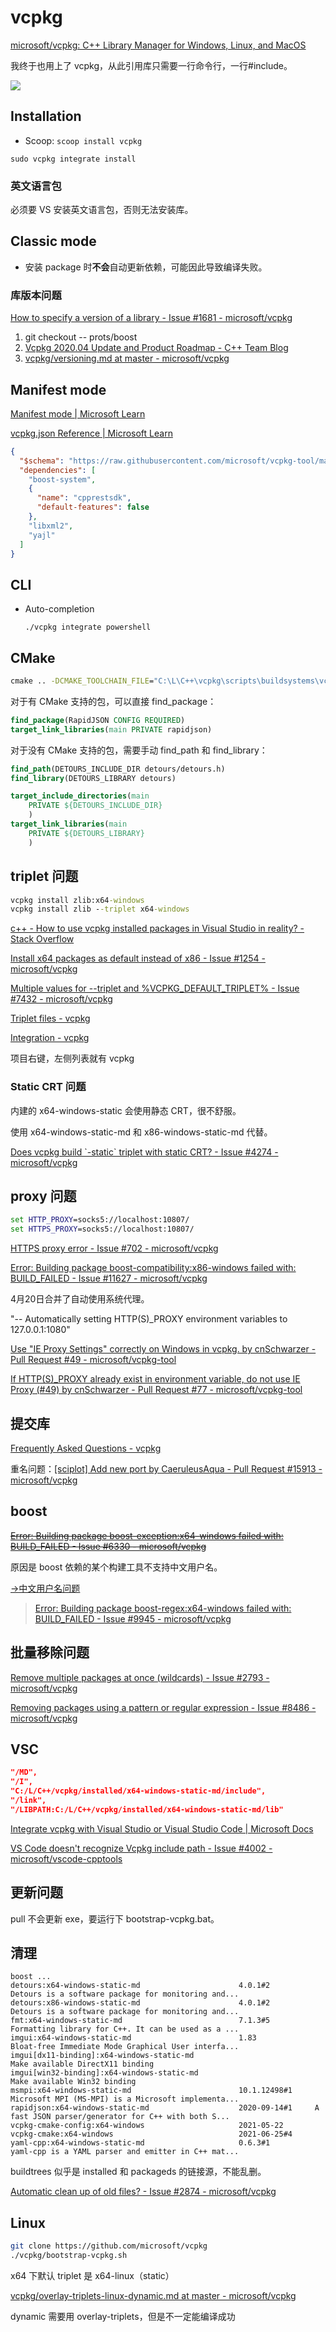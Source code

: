 # vcpkg
[microsoft/vcpkg: C++ Library Manager for Windows, Linux, and MacOS](https://github.com/microsoft/vcpkg)

我终于也用上了 vcpkg，从此引用库只需要一行命令行，一行#include。

![](images/README/issues.png)

## Installation
- Scoop: `scoop install vcpkg`

`sudo vcpkg integrate install`

### 英文语言包
必须要 VS 安装英文语言包，否则无法安装库。

## Classic mode
- 安装 package 时**不会**自动更新依赖，可能因此导致编译失败。

### 库版本问题
[How to specify a version of a library - Issue #1681 - microsoft/vcpkg](https://github.com/microsoft/vcpkg/issues/1681)
1. git checkout <sha> -- prots/boost
2. [Vcpkg 2020.04 Update and Product Roadmap - C++ Team Blog](https://devblogs.microsoft.com/cppblog/vcpkg-2020-04-update-and-product-roadmap/)
3. [vcpkg/versioning.md at master - microsoft/vcpkg](https://github.com/microsoft/vcpkg/blob/master/docs/users/versioning.md)

## Manifest mode
[Manifest mode | Microsoft Learn](https://learn.microsoft.com/en-us/vcpkg/concepts/manifest-mode)

[vcpkg.json Reference | Microsoft Learn](https://learn.microsoft.com/en-us/vcpkg/reference/vcpkg-json)
```json
{
  "$schema": "https://raw.githubusercontent.com/microsoft/vcpkg-tool/main/docs/vcpkg.schema.json",
  "dependencies": [
    "boost-system",
    {
      "name": "cpprestsdk",
      "default-features": false
    },
    "libxml2",
    "yajl"
  ]
}
```

## CLI
- Auto-completion

  `./vcpkg integrate powershell`

## CMake
```cmd
cmake .. -DCMAKE_TOOLCHAIN_FILE="C:\L\C++\vcpkg\scripts\buildsystems\vcpkg.cmake" -DVCPKG_TARGET_TRIPLET=x64-windows-static-md
```

对于有 CMake 支持的包，可以直接 find_package：
```cmake
find_package(RapidJSON CONFIG REQUIRED)
target_link_libraries(main PRIVATE rapidjson)
```
对于没有 CMake 支持的包，需要手动 find_path 和 find_library：
```cmake
find_path(DETOURS_INCLUDE_DIR detours/detours.h)
find_library(DETOURS_LIBRARY detours)

target_include_directories(main
    PRIVATE ${DETOURS_INCLUDE_DIR}
    )
target_link_libraries(main
    PRIVATE ${DETOURS_LIBRARY}
    )
```

## triplet 问题
```cmd
vcpkg install zlib:x64-windows
vcpkg install zlib --triplet x64-windows
```
[c++ - How to use vcpkg installed packages in Visual Studio in reality? - Stack Overflow](https://stackoverflow.com/questions/59865669/how-to-use-vcpkg-installed-packages-in-visual-studio-in-reality)

[Install x64 packages as default instead of x86 - Issue #1254 - microsoft/vcpkg](https://github.com/microsoft/vcpkg/issues/1254)

[Multiple values for --triplet and %VCPKG\_DEFAULT\_TRIPLET% - Issue #7432 - microsoft/vcpkg](https://github.com/microsoft/vcpkg/issues/7432)


[Triplet files - vcpkg](https://vcpkg.readthedocs.io/en/latest/users/triplets/)

[Integration - vcpkg](https://vcpkg.readthedocs.io/en/latest/users/integration/#triplet-selection)

项目右键，左侧列表就有 vcpkg

### Static CRT 问题
内建的 x64-windows-static 会使用静态 CRT，很不舒服。

使用 x64-windows-static-md 和 x86-windows-static-md 代替。

[Does vcpkg build \`-static\` triplet with static CRT? - Issue #4274 - microsoft/vcpkg](https://github.com/microsoft/vcpkg/issues/4274)

## proxy 问题
```cmd
set HTTP_PROXY=socks5://localhost:10807/
set HTTPS_PROXY=socks5://localhost:10807/
```
[HTTPS proxy error - Issue #702 - microsoft/vcpkg](https://github.com/microsoft/vcpkg/issues/702)

[Error: Building package boost-compatibility:x86-windows failed with: BUILD\_FAILED - Issue #11627 - microsoft/vcpkg](https://github.com/microsoft/vcpkg/issues/11627)

4月20日合并了自动使用系统代理。

"\-- Automatically setting HTTP(S)\_PROXY environment variables to 127.0.0.1:1080"

[Use "IE Proxy Settings" correctly on Windows in vcpkg. by cnSchwarzer - Pull Request #49 - microsoft/vcpkg-tool](https://github.com/microsoft/vcpkg-tool/pull/49)

[If HTTP(S)\_PROXY already exist in environment variable, do not use IE Proxy (#49) by cnSchwarzer - Pull Request #77 - microsoft/vcpkg-tool](https://github.com/microsoft/vcpkg-tool/pull/77)

## 提交库
[Frequently Asked Questions - vcpkg](https://vcpkg.readthedocs.io/en/latest/about/faq/#how-do-i-get-more-libraries)

重名问题：[\[sciplot\] Add new port by CaeruleusAqua - Pull Request #15913 - microsoft/vcpkg](https://github.com/microsoft/vcpkg/pull/15913)

## boost
~~[Error: Building package boost-exception:x64-windows failed with: BUILD\_FAILED - Issue #6330 - microsoft/vcpkg](https://github.com/microsoft/vcpkg/issues/6330)~~

原因是 boost 依赖的某个构建工具不支持中文用户名。

[→中文用户名问题]()

> [Error: Building package boost-regex:x64-windows failed with: BUILD\_FAILED - Issue #9945 - microsoft/vcpkg](https://github.com/microsoft/vcpkg/issues/9945)

## 批量移除问题
[Remove multiple packages at once (wildcards) - Issue #2793 - microsoft/vcpkg](https://github.com/microsoft/vcpkg/issues/2793)

[Removing packages using a pattern or regular expression - Issue #8486 - microsoft/vcpkg](https://github.com/microsoft/vcpkg/issues/8486)

## VSC
```json
"/MD",
"/I",
"C:/L/C++/vcpkg/installed/x64-windows-static-md/include",
"/link",
"/LIBPATH:C:/L/C++/vcpkg/installed/x64-windows-static-md/lib"
```
[Integrate vcpkg with Visual Studio or Visual Studio Code | Microsoft Docs](https://docs.microsoft.com/en-us/cpp/build/integrate-vcpkg?view=msvc-160)

[VS Code doesn't recognize Vcpkg include path - Issue #4002 - microsoft/vscode-cpptools](https://github.com/microsoft/vscode-cpptools/issues/4002)

## 更新问题
pull 不会更新 exe，要运行下 bootstrap-vcpkg.bat。

## 清理
```
boost ...
detours:x64-windows-static-md                      4.0.1#2          Detours is a software package for monitoring and...
detours:x86-windows-static-md                      4.0.1#2          Detours is a software package for monitoring and...
fmt:x64-windows-static-md                          7.1.3#5          Formatting library for C++. It can be used as a ...
imgui:x64-windows-static-md                        1.83             Bloat-free Immediate Mode Graphical User interfa...
imgui[dx11-binding]:x64-windows-static-md                           Make available DirectX11 binding
imgui[win32-binding]:x64-windows-static-md                          Make available Win32 binding
msmpi:x64-windows-static-md                        10.1.12498#1     Microsoft MPI (MS-MPI) is a Microsoft implementa...
rapidjson:x64-windows-static-md                    2020-09-14#1     A fast JSON parser/generator for C++ with both S...
vcpkg-cmake-config:x64-windows                     2021-05-22
vcpkg-cmake:x64-windows                            2021-06-25#4
yaml-cpp:x64-windows-static-md                     0.6.3#1          yaml-cpp is a YAML parser and emitter in C++ mat...
```
buildtrees 似乎是 installed 和 packageds 的链接源，不能乱删。

[Automatic clean up of old files? - Issue #2874 - microsoft/vcpkg](https://github.com/Microsoft/vcpkg/issues/2874)

## Linux
```sh
git clone https://github.com/microsoft/vcpkg
./vcpkg/bootstrap-vcpkg.sh
```
x64 下默认 triplet 是 x64-linux（static）


[vcpkg/overlay-triplets-linux-dynamic.md at master - microsoft/vcpkg](https://github.com/microsoft/vcpkg/blob/master/docs/examples/overlay-triplets-linux-dynamic.md)

dynamic 需要用 overlay-triplets，但是不一定能编译成功